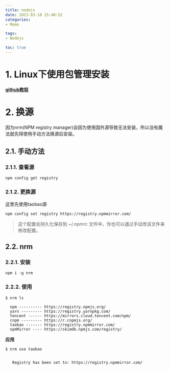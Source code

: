 ```yaml
---
title: nodejs
date: 2023-03-18 15:48:52
categories:
- Memo

tags:
- Nodejs

toc: true
---
```


# 1. Linux下使用包管理安装
**[github教程](https://github.com/nodesource/distributions)**

# 2. 换源
因为nrm(NPM registry manager)会因为使用国外源导致无法安装，所以没有魔法就先得使用手动方法换源后安装。
## 2.1. 手动方法
### 2.1.1. 查看源
```
npm config get registry
```
### 2.1.2. 更换源
这里先使用taobao源
```
npm config set registry https://registry.npmmirror.com/
```
> 这个配置会持久化保存到 ~/.npmrc 文件中，你也可以通过手动改该文件来修改配置。
## 2.2. nrm
### 2.2.1. 安装
```
npm i -g nrm
```
### 2.2.2. 使用
```
$ nrm ls

  npm ---------- https://registry.npmjs.org/
  yarn --------- https://registry.yarnpkg.com/
  tencent ------ https://mirrors.cloud.tencent.com/npm/
  cnpm --------- https://r.cnpmjs.org/
  taobao ------- https://registry.npmmirror.com/
  npmMirror ---- https://skimdb.npmjs.com/registry/
```
**应用**
```
$ nrm use taobao


   Registry has been set to: https://registry.npmmirror.com/
```